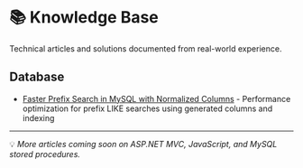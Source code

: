 # 📚 Knowledge Base

Technical articles and solutions documented from real-world experience.

## Database
- [Faster Prefix Search in MySQL with Normalized Columns](database/mysql-prefix-search-normalized-column.md) - Performance optimization for prefix LIKE searches using generated columns and indexing

---

💡 *More articles coming soon on ASP.NET MVC, JavaScript, and MySQL stored procedures.*
